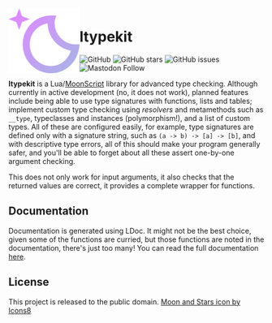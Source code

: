 <img width="140" height="128" align="left" src=".github/ltypekit.png">
<h1>ltypekit</h1>

![GitHub](https://img.shields.io/github/license/daelvn/ltypekit7.svg?style=flat-square) ![GitHub stars](https://img.shields.io/github/stars/daelvn/ltypekit7.svg?style=flat-square) ![GitHub issues](https://img.shields.io/github/issues/daelvn/ltypekit7.svg?style=flat-square) ![Mastodon Follow](https://img.shields.io/mastodon/follow/230811.svg?color=429bf4&domain=https%3A%2F%2Fmstdn.io&style=flat-square)

**ltypekit** is a Lua/[MoonScript](http://moonscript.org) library for advanced type checking. Although currently in active development (no, it does not work), planned features include being able to use type signatures with functions, lists and tables; implement custom type checking using *resolvers* and metamethods such as `__type`, typeclasses and instances (polymorphism!), and a list of custom types. All of these are configured easily, for example, type signatures are defined only with a signature string, such as `(a -> b) -> [a] -> [b]`, and with descriptive type errors, all of this should make your program generally safer, and you'll be able to forget about all these assert one-by-one argument checking.

This does not only work for input arguments, it also checks that the returned values are correct, it provides a complete wrapper for functions.

## Documentation
Documentation is generated using LDoc. It might not be the best choice, given some of the functions are curried, but those functions are noted in the documentation, there's just too many! You can read the full documentation [here](https://git.daelvn.ga/ltypekit).

## License
This project is released to the public domain.
<a href="https://icons8.com/icon/11378/moon-and-stars">Moon and Stars icon by Icons8</a>
